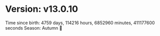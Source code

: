 # Version: v13.0.10
Time since birth: 4759 days, 114216 hours, 6852960 minutes, 411177600 seconds
Season: Autumn 🍁
